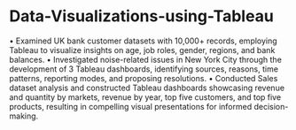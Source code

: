 # Data-Visualizations-using-Tableau

• Examined UK bank customer datasets with 10,000+ records, employing Tableau to visualize insights on age, job roles, gender, regions, and
bank balances.
• Investigated noise-related issues in New York City through the development of 3 Tableau dashboards, identifying sources, reasons, time
patterns, reporting modes, and proposing resolutions.
• Conducted Sales dataset analysis and constructed Tableau dashboards showcasing revenue and quantity by markets, revenue by year, top
five customers, and top five products, resulting in compelling visual presentations for informed decision-making.
